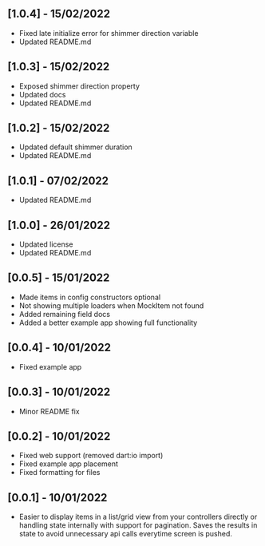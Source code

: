 ## [1.0.4] - 15/02/2022

* Fixed late initialize error for shimmer direction variable
* Updated README.md

## [1.0.3] - 15/02/2022

* Exposed shimmer direction property
* Updated docs
* Updated README.md

## [1.0.2] - 15/02/2022

* Updated default shimmer duration
* Updated README.md

## [1.0.1] - 07/02/2022

* Updated README.md

## [1.0.0] - 26/01/2022

* Updated license
* Updated README.md

## [0.0.5] - 15/01/2022

* Made items in config constructors optional
* Not showing multiple loaders when MockItem not found
* Added remaining field docs
* Added a better example app showing full functionality

## [0.0.4] - 10/01/2022

* Fixed example app

## [0.0.3] - 10/01/2022

* Minor README fix

## [0.0.2] - 10/01/2022

* Fixed web support (removed dart:io import)
* Fixed example app placement
* Fixed formatting for files

## [0.0.1] - 10/01/2022

* Easier to display items in a list/grid view from your controllers directly or handling state
  internally with support for pagination. Saves the results in state to avoid unnecessary api calls
  everytime screen is pushed.

